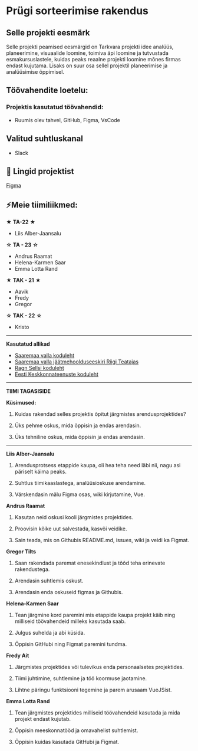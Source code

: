 # Prügi sorteerimise rakendus

## Selle projekti eesmärk
Selle projekti peamised eesmärgid on Tarkvara projekti idee analüüs, planeerimine, visuaalide loomine, toimiva äpi loomine ja tutvustada esmakursuslastele, kuidas peaks reaalne projekti loomine mõnes firmas endast kujutama. Lisaks on suur osa sellel projektil planeerimise ja analüüsimise õppimisel. 

## Töövahendite loetelu:
### Projektis kasutatud töövahendid:
- Ruumis olev tahvel, GitHub, Figma, VsCode

## Valitud suhtluskanal
- Slack


## 📓 Lingid projektist
[Figma](https://www.figma.com/file/fWorQB1VOL1sMQNosSKPAN/Untitled?)

## ⚡Meie tiimiliikmed:

★ **TA-22** ★
- Liis Alber-Jaansalu

☆ **TA - 23** ☆
- Andrus Raamat
- Helena-Karmen Saar
- Emma Lotta Rand

★ **TAK - 21** ★
- Aavik
- Fredy
- Gregor
  
☆ **TAK - 22** ☆
- Kristo

---

**Kasutatud allikad**

- [Saaremaa valla koduleht](https://www.saaremaavald.ee/liigiti-kogumine)
- [Saaremaa valla jäätmehoolduseeskiri Riigi Teatajas](https://www.riigiteataja.ee/akt/410092022027?leiaKehtiv#para14)
- [Ragn Sellsi koduleht](https://www.ragnsells.ee/)
- [Eesti Keskkonnateenuste koduleht](https://www.keskkonnateenused.ee/avaleht)

-----------
**TIIMI TAGASISIDE**

**Küsimused:**
1. Kuidas rakendad selles projektis õpitut järgmistes arendusprojektides?


2. Üks pehme oskus, mida õppisin ja endas arendasin.


3. Üks tehniline oskus, mida õppisin ja endas arendasin.

---

**Liis Alber-Jaansalu**

1. Arendusprotsess etappide kaupa, oli hea teha need läbi nii, nagu asi päriselt käima peaks. 


2. Suhtlus tiimikaaslastega, analüüsioskuse arendamine.


3. Värskendasin mälu Figma osas, wiki kirjutamine, Vue.

**Andrus Raamat**

1. Kasutan neid oskusi kooli järgmistes projektides.

2. Proovisin kõike uut salvestada, kasvõi veidike.

3. Sain teada, mis on Githubis README.md, issues, wiki ja veidi ka Figmat.

**Gregor Tilts**

1. Saan rakendada paremat enesekindlust ja tõõd teha erinevate rakendustega.

2. Arendasin suhtlemis oskust.

3. Arendasin enda oskuseid figmas ja Githubis.

**Helena-Karmen Saar**

1. Tean järgmine kord paremini mis etappide kaupa projekt käib ning milliseid töövahendeid milleks kasutada saab.
 
2. Julgus suhelda ja abi küsida. 

3. Õppisin GitHubi ning Figmat paremini tundma.

**Fredy Ait**

1. Järgmistes projektides või tulevikus enda personaalsetes projektides.
 
2. Tiimi juhtimine, suhtlemine ja töö koormuse jaotamine.

3. Lihtne päringu funktsiooni tegemine ja parem arusaam VueJSist.

**Emma Lotta Rand**

1. Tean järgmistes projektides milliseid töövahendeid kasutada ja mida projekt endast kujutab.
 
2. Õppisin meeskonnatööd ja omavahelist suhtlemist.

3. Õppisin kuidas kasutada GitHubi ja Figmat.

